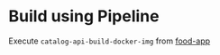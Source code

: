# Build using Pipeline

Execute `catalog-api-build-docker-img` from [food-app](https://github.com/arambazamba/food-app)